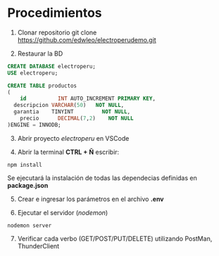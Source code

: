 # Procedimientos

1. Clonar repositorio
git clone https://github.com/edwleo/electroperudemo.git

2. Restaurar la BD
```sql
CREATE DATABASE electroperu;
USE electroperu;

CREATE TABLE productos
(
	id          INT AUTO_INCREMENT PRIMARY KEY,
  descripcion VARCHAR(50) 	NOT NULL,
  garantia    TINYINT 		  NOT NULL,
	precio      DECIMAL(7,2)	NOT NULL
)ENGINE = INNODB;
```

3. Abrir proyecto _electroperu_ en VSCode

4. Abrir la terminal **CTRL + Ñ** escribir:
```
npm install
```
Se ejecutará la instalación de todas las dependecias definidas en **package.json**

5. Crear e ingresar los parámetros en el archivo **.env**

6. Ejecutar el servidor (_nodemon_)
```
nodemon server
```

7. Verificar cada verbo (GET/POST/PUT/DELETE) utilizando PostMan, ThunderClient